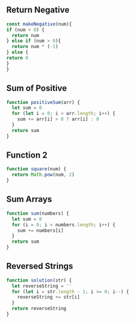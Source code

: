 ## Return Negative

```js
const makeNegative(num){
if (num < 0) {
  return num
} else if (num > 0){
  return num * (-1)
} else {
return 0
}
}
```

## Sum of Positive

```js
function positiveSum(arr) {
  let sum = 0
  for (let i = 0; i < arr.length; i++) {
    sum += arr[i] > 0 ? arr[i] : 0
  }
  return sum
}
```

## Function 2

```js
function square(num) {
  return Math.pow(num, 2)
}
```

## Sum Arrays

```js
function sum(numbers) {
  let sum = 0
  for (i = 0; i < numbers.length; i++) {
    sum += numbers[i]
  }
  return sum
}
```

## Reversed Strings

```js
function solution(str) {
  let reverseString = ''
  for (let i = str.length - 1; i >= 0; i--) {
    reverseString += str[i]
  }
  return reverseString
}
```
